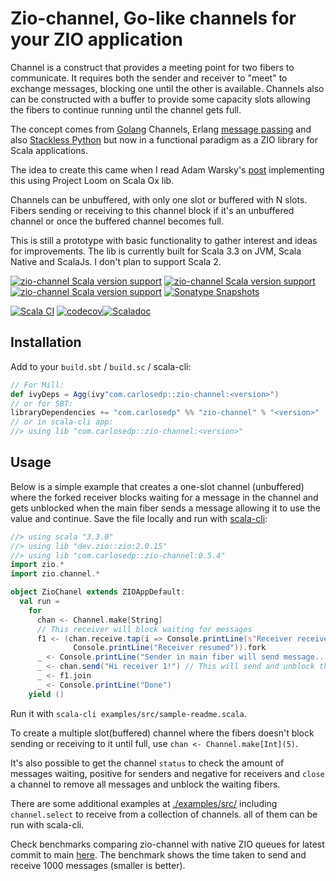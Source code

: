 # Zio-channel, Go-like channels for your ZIO application

Channel is a construct that provides a meeting point for two fibers to communicate. It requires both the sender and receiver to "meet" to exchange messages, blocking one until the other is available. Channels also can be constructed with a buffer to provide some capacity slots allowing the fibers to continue running until the channel gets full.

The concept comes from [Golang](https://go.dev/tour/concurrency/2) Channels, Erlang [message passing](https://www.erlang.org/blog/message-passing/) and also [Stackless Python](https://stackless.readthedocs.io/en/2.7-slp/library/stackless/channels.html) but now in a functional paradigm as a ZIO library for Scala applications.

The idea to create this came when I read Adam Warsky's [post](https://softwaremill.com/go-like-channels-using-project-loom-and-scala/) implementing this using Project Loom on Scala Ox lib.

Channels can be unbuffered, with only one slot or buffered with N slots. Fibers sending or receiving to this channel block if it's an unbuffered channel or once the buffered channel becomes full.

This is still a prototype with basic functionality to gather interest and ideas for improvements. The lib is currently built for Scala 3.3 on JVM, Scala Native and ScalaJs. I don't plan to support Scala 2.

[![zio-channel Scala version support](https://index.scala-lang.org/carlosedp/zio-channel/zio-channel/latest-by-scala-version.svg?platform=jvm)](https://index.scala-lang.org/carlosedp/zio-channel/zio-channel)
[![zio-channel Scala version support](https://index.scala-lang.org/carlosedp/zio-channel/zio-channel/latest-by-scala-version.svg?platform=native0.4)](https://index.scala-lang.org/carlosedp/zio-channel/zio-channel)
[![zio-channel Scala version support](https://index.scala-lang.org/carlosedp/zio-channel/zio-channel/latest-by-scala-version.svg?platform=sjs1)](https://index.scala-lang.org/carlosedp/zio-channel/zio-channel)
[![Sonatype Snapshots](https://img.shields.io/nexus/s/com.carlosedp/zio-channel_3?server=https%3A%2F%2Fs01.oss.sonatype.org)](https://s01.oss.sonatype.org/content/repositories/snapshots/com/carlosedp//zio-channel_3/)

[![Scala CI](https://github.com/carlosedp/zio-channel/actions/workflows/scala.yml/badge.svg)](https://github.com/carlosedp/zio-channel/actions/workflows/scala.yml)
[![codecov](https://codecov.io/gh/carlosedp/zio-channel/branch/main/graph/badge.svg?token=Wln0zziII9)](https://codecov.io/gh/carlosedp/zio-channel)[![Scaladoc](https://www.javadoc.io/badge/com.carlosedp/zio-channel_3.svg?color=blue&label=Scaladoc)](https://javadoc.io/doc/com.carlosedp/zio-channel_3/latest)

## Installation

Add to your `build.sbt` / `build.sc` / scala-cli:

```scala
// For Mill:
def ivyDeps = Agg(ivy"com.carlosedp::zio-channel:<version>")
// or for SBT:
libraryDependencies += "com.carlosedp" %% "zio-channel" % "<version>"
// or in scala-cli app:
//> using lib "com.carlosedp::zio-channel:<version>"
```

## Usage

Below is a simple example that creates a one-slot channel (unbuffered) where the forked receiver blocks waiting for a message in the channel and gets unblocked when the main fiber sends a message allowing it to use the value and continue. Save the file locally and run with [scala-cli](https://scala-cli.virtuslab.org/):

```scala
//> using scala "3.3.0"
//> using lib "dev.zio::zio:2.0.15"
//> using lib "com.carlosedp::zio-channel:0.5.4"
import zio.*
import zio.channel.*

object ZioChanel extends ZIOAppDefault:
  val run =
    for
      chan <- Channel.make[String]
      // This receiver will block waiting for messages
      f1 <- (chan.receive.tap(i => Console.printLine(s"Receiver received $i")) *>
              Console.printLine("Receiver resumed")).fork
      _ <- Console.printLine("Sender in main fiber will send message...")
      _ <- chan.send("Hi receiver 1!") // This will send and unblock the receiver
      _ <- f1.join
      _ <- Console.printLine("Done")
    yield ()
```

Run it with `scala-cli examples/src/sample-readme.scala`.

To create a multiple slot(buffered) channel where the fibers doesn't block sending or receiving to it until full, use `chan <- Channel.make[Int](5)`.

It's also possible to get the channel `status` to check the amount of messages waiting, positive for senders and negative for receivers and `close` a channel to remove all messages and unblock the waiting fibers.

There are some additional examples at [./examples/src/](./examples/src/) including `channel.select` to receive from a collection of channels. all of them can be run with scala-cli.

Check benchmarks comparing zio-channel with native ZIO queues for latest commit to main [here](https://jmh.morethan.io/?source=https://raw.githubusercontent.com/carlosedp/zio-channel/main/benchmark-files/jmh-result-latest.json). The benchmark shows the time taken to send and receive 1000 messages (smaller is better).

